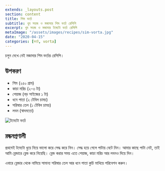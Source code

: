 ```yaml
---
extends: _layouts.post
section: content
title: শিম ভর্তা
subtitle: খুব সহজ ও মজাদার শিম ভর্তা রেসিপি
excerpt: খুব সহজ ও মজাদার টমেটো ভর্তা রেসিপি
metaImage: "/assets/images/recipes/sim-vorta.jpg"
date: "2020-04-15"
categories: [ভর্তা, vorta]
---
```


চলুন দেখে নেই মজাদার শিম ভর্তার রেসিপি।

## উপকরণ

- শিম (২৫০ গ্রাম)
- কাচা মরিচ (২-৩ টা)
- পেয়াজ (বড় সাইজের ১ টা)
- ধনে পাতা (২ টেবিল চামচ)
- সরিষার তেল (১ টেবিল চামচ)
- লবন (স্বাদমতো)

![টমেটো ভর্তা](/assets/images/recipes/sim-vorta.jpg)

## রন্ধনপ্রণালী

প্রথমেই টমেটো ধুয়ে নিয়ে ভালো করে সেদ্ধ করে নিন। সেদ্ধ হয়ে গেলে পাটায় বেটে নিন। আমার কাছে পাটা নেই, তাই
আমি ব্লেন্ডারে ব্লেন্ড করে নিয়েছি। ব্লেন্ড করার সময় এতে পেয়াজ, কাচা মরিচ আর লবনও দিয়ে দিন।

এবারে ব্লেন্ডার থেকে নামিয়ে সামান্য সরিষার তেল আর ধনে পাতা কুচি মাখিয়ে পরিবেশন করুন।
